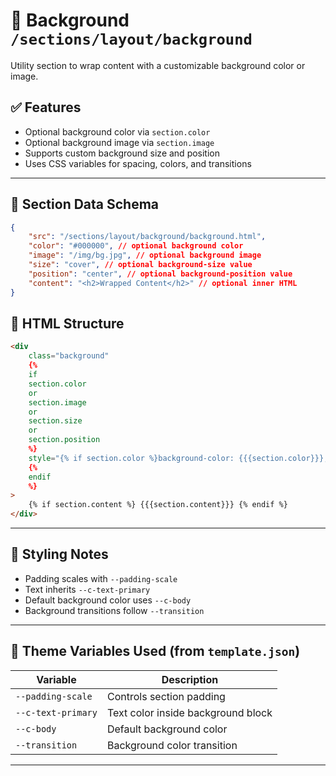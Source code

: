 # 📂 Background `/sections/layout/background`

Utility section to wrap content with a customizable background color or image.

## ✅ Features

-   Optional background color via `section.color`
-   Optional background image via `section.image`
-   Supports custom background size and position
-   Uses CSS variables for spacing, colors, and transitions

---

## 🧾 Section Data Schema

```json
{
	"src": "/sections/layout/background/background.html",
	"color": "#000000", // optional background color
	"image": "/img/bg.jpg", // optional background image
	"size": "cover", // optional background-size value
	"position": "center", // optional background-position value
	"content": "<h2>Wrapped Content</h2>" // optional inner HTML
}
```

## 🧱 HTML Structure

```html
<div
	class="background"
	{%
	if
	section.color
	or
	section.image
	or
	section.size
	or
	section.position
	%}
	style="{% if section.color %}background-color: {{{section.color}}};{% endif %}{% if section.image %} background-image: url('{{{section.image}}}');{% endif %}{% if section.size %} background-size: {{{section.size}}};{% endif %}{% if section.position %} background-position: {{{section.position}}};{% endif %}"
	{%
	endif
	%}
>
	{% if section.content %} {{{section.content}}} {% endif %}
</div>
```

---

## 🎨 Styling Notes

-   Padding scales with `--padding-scale`
-   Text inherits `--c-text-primary`
-   Default background color uses `--c-body`
-   Background transitions follow `--transition`

---

## 🧩 Theme Variables Used (from `template.json`)

| Variable           | Description                        |
| ------------------ | ---------------------------------- |
| `--padding-scale`  | Controls section padding           |
| `--c-text-primary` | Text color inside background block |
| `--c-body`         | Default background color           |
| `--transition`     | Background color transition        |

---
